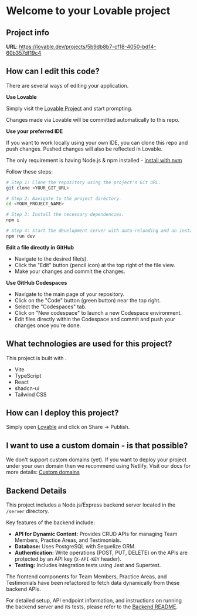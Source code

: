 # Welcome to your Lovable project

## Project info

**URL**: https://lovable.dev/projects/5b9db8b7-cf18-4050-bd14-60b357df19c4

## How can I edit this code?

There are several ways of editing your application.

**Use Lovable**

Simply visit the [Lovable Project](https://lovable.dev/projects/5b9db8b7-cf18-4050-bd14-60b357df19c4) and start prompting.

Changes made via Lovable will be committed automatically to this repo.

**Use your preferred IDE**

If you want to work locally using your own IDE, you can clone this repo and push changes. Pushed changes will also be reflected in Lovable.

The only requirement is having Node.js & npm installed - [install with nvm](https://github.com/nvm-sh/nvm#installing-and-updating)

Follow these steps:

```sh
# Step 1: Clone the repository using the project's Git URL.
git clone <YOUR_GIT_URL>

# Step 2: Navigate to the project directory.
cd <YOUR_PROJECT_NAME>

# Step 3: Install the necessary dependencies.
npm i

# Step 4: Start the development server with auto-reloading and an instant preview.
npm run dev
```

**Edit a file directly in GitHub**

- Navigate to the desired file(s).
- Click the "Edit" button (pencil icon) at the top right of the file view.
- Make your changes and commit the changes.

**Use GitHub Codespaces**

- Navigate to the main page of your repository.
- Click on the "Code" button (green button) near the top right.
- Select the "Codespaces" tab.
- Click on "New codespace" to launch a new Codespace environment.
- Edit files directly within the Codespace and commit and push your changes once you're done.

## What technologies are used for this project?

This project is built with .

- Vite
- TypeScript
- React
- shadcn-ui
- Tailwind CSS

## How can I deploy this project?

Simply open [Lovable](https://lovable.dev/projects/5b9db8b7-cf18-4050-bd14-60b357df19c4) and click on Share -> Publish.

## I want to use a custom domain - is that possible?

We don't support custom domains (yet). If you want to deploy your project under your own domain then we recommend using Netlify. Visit our docs for more details: [Custom domains](https://docs.lovable.dev/tips-tricks/custom-domain/)

## Backend Details

This project includes a Node.js/Express backend server located in the `/server` directory.

Key features of the backend include:
- **API for Dynamic Content:** Provides CRUD APIs for managing Team Members, Practice Areas, and Testimonials.
- **Database:** Uses PostgreSQL with Sequelize ORM.
- **Authentication:** Write operations (POST, PUT, DELETE) on the APIs are protected by an API key (`X-API-KEY` header).
- **Testing:** Includes integration tests using Jest and Supertest.

The frontend components for Team Members, Practice Areas, and Testimonials have been refactored to fetch data dynamically from these backend APIs.

For detailed setup, API endpoint information, and instructions on running the backend server and its tests, please refer to the [Backend README](./server/README.md).
